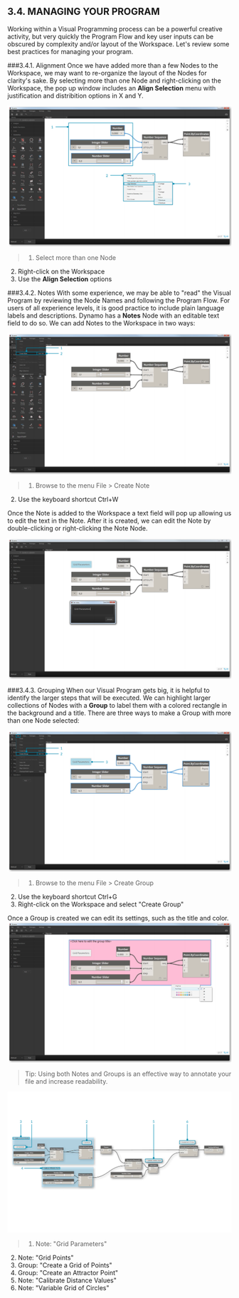 ## 3.4. MANAGING YOUR PROGRAM

Working within a Visual Programming process can be a powerful creative activity, but very quickly the Program Flow and key user inputs can be obscured by complexity and/or layout of the Workspace. Let's review some best practices for managing your program.

###3.4.1.	Alignment
Once we have added more than a few Nodes to the Workspace, we may want to re-organize the layout of the Nodes for clarity's sake. By selecting more than one Node and right-clicking on the Workspace, the pop up window includes an **Align Selection** menu with justification and distribition options in X and Y.

![NEEDS UPDATE](images/3-4/00-Align.png)
> 1. Select more than one Node
2. Right-click on the Workspace
3. Use the **Align Selection** options

###3.4.2.	Notes
With some experience, we may be able to "read" the Visual Program by reviewing the Node Names and following the Program Flow. For users of all experience levels, it is good practice to include plain language labels and descriptions. Dynamo has a **Notes** Node with an editable text field to do so. We can add Notes to the Workspace in two ways:

![NEEDS UPDATE](images/3-4/01-Notes01.png)
> 1. Browse to the menu File > Create Note
2. Use the keyboard shortcut Ctrl+W

Once the Note is added to the Workspace a text field will pop up allowing us to edit the text in the Note. After it is created, we can edit the Note by double-clicking or right-clicking the Note Node.

![NEEDS UPDATE](images/3-4/02-Notes02.png)

###3.4.3.	Grouping
When our Visual Program gets big, it is helpful to identify the larger steps that will be executed. We can highlight larger collections of Nodes with a **Group** to label them with a colored rectangle in the background and a title. There are three ways to make a Group with more than one Node selected:

![NEEDS UPDATE](images/3-4/04-Groups01.png)
> 1. Browse to the menu File > Create Group
2. Use the keyboard shortcut Ctrl+G
3. Right-click on the Workspace and select "Create Group"

Once a Group is created we can edit its settings, such as the title and color.
![NEEDS UPDATE](images/3-4/05-Groups02.png)

> Tip: Using both Notes and Groups is an effective way to annotate your file and increase readability.

![NEEDS UPDATE](images/3-4/03-Groups00.png)

> 1. Note: "Grid Parameters"
2. Note: "Grid Points"
3. Group: "Create a Grid of Points"
4. Group: "Create an Attractor Point"
5. Note: "Calibrate Distance Values"
6. Note: "Variable Grid of Circles"
